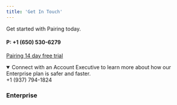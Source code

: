 ```yaml
---
title: 'Get In Touch'
---
```


Get started with Pairing today.

#### P: +1 (650) 530-6279

[Pairing 14 day free trial](build.ondecentral.com/free-trial)

<details open="false">
  <summary>Connect with an Account Executive to learn more about how our Enterprise plan is safer and faster.</summary>
  +1 (937) 794-1824
</details>

### Enterprise

